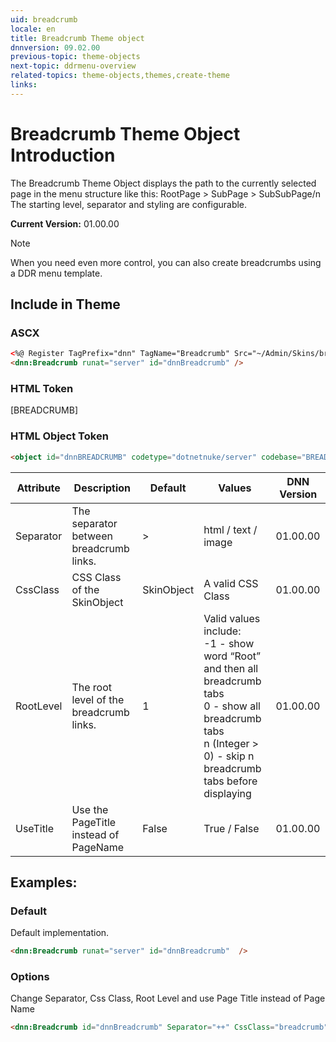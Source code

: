 ```yaml
---
uid: breadcrumb
locale: en
title: Breadcrumb Theme object
dnnversion: 09.02.00
previous-topic: theme-objects
next-topic: ddrmenu-overview
related-topics: theme-objects,themes,create-theme
links: 
---
```


# Breadcrumb Theme Object Introduction

The Breadcrumb Theme Object displays the path to the currently selected page in the menu structure like this:
RootPage > SubPage > SubSubPage/n
The starting level, separator and styling are configurable.


**Current Version:** 01.00.00

> [!NOTE]
> When you need even more control, you can also create breadcrumbs using a DDR menu template.

## Include in Theme

### ASCX
```html
<%@ Register TagPrefix="dnn" TagName="Breadcrumb" Src="~/Admin/Skins/breadcrumb.ascx" %>
<dnn:Breadcrumb runat="server" id="dnnBreadcrumb" />
```

### HTML Token
\[BREADCRUMB]

### HTML Object Token
``` html
<object id="dnnBREADCRUMB" codetype="dotnetnuke/server" codebase="BREADCRUMB">
```

| Attribute | Description | Default | Values | DNN Version |
| --- | --- | --- | --- | --- |
| Separator | The separator between breadcrumb links. | > | html / text / image | 01.00.00 |
| CssClass | CSS Class of the SkinObject | SkinObject | A valid CSS Class | 01.00.00 |
| RootLevel | The root level of the breadcrumb links. | 1 | Valid values include:<br/>-1 - show word “Root” and then all breadcrumb tabs<br/>0 - show all breadcrumb tabs<br/>n (Integer > 0) - skip n breadcrumb tabs before displaying | 01.00.00 |
| UseTitle | Use the PageTitle instead of PageName | False | True / False | 01.00.00 |

## Examples:

### Default
Default implementation.
~~~html
<dnn:Breadcrumb runat="server" id="dnnBreadcrumb"  />
~~~

### Options
Change Separator, Css Class, Root Level and use Page Title instead of Page Name
~~~html
<dnn:Breadcrumb id="dnnBreadcrumb" Separator="++" CssClass="breadcrumb" RootLevel="2" UseTitle="true"  runat="server"   />
~~~
